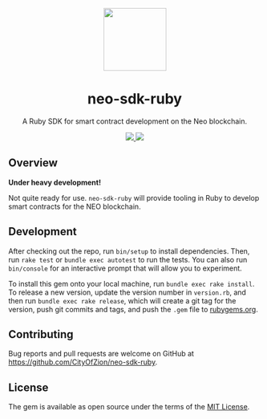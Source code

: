 <p align="center">
  <img
    src="http://res.cloudinary.com/vidsy/image/upload/v1503160820/CoZ_Icon_DARKBLUE_200x178px_oq0gxm.png"
    width="125px;">
</p>

<h1 align="center">neo-sdk-ruby</h1>

<p align="center">
  A Ruby SDK for smart contract development on the Neo blockchain.
</p>

<p align="center">
  <a href="https://circleci.com/gh/CityOfZion/neo-sdk-ruby">
    <img src="https://circleci.com/gh/CityOfZion/neo-sdk-ruby.svg?style=svg">
  </a>
  <a href="http://inch-ci.org/github/CityOfZion/neo-sdk-ruby">
    <img src="http://inch-ci.org/github/CityOfZion/neo-sdk-ruby.svg?branch=master">
  </a>
</p>

## Overview

**Under heavy development!**

Not quite ready for use. `neo-sdk-ruby` will provide tooling in Ruby to develop smart contracts for the NEO blockchain.

## Development

After checking out the repo, run `bin/setup` to install dependencies. Then, run `rake test` or `bundle exec autotest` to run the tests. You can also run `bin/console` for an interactive prompt that will allow you to experiment.

To install this gem onto your local machine, run `bundle exec rake install`. To release a new version, update the version number in `version.rb`, and then run `bundle exec rake release`, which will create a git tag for the version, push git commits and tags, and push the `.gem` file to [rubygems.org](https://rubygems.org).

## Contributing

Bug reports and pull requests are welcome on GitHub at https://github.com/CityOfZion/neo-sdk-ruby.

## License

The gem is available as open source under the terms of the [MIT License](https://opensource.org/licenses/MIT).
